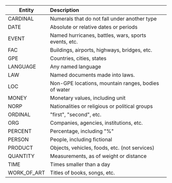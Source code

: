 | Entity      | Description                                         |
|-------------|:-----------------------------------------------------|
| CARDINAL    | Numerals that do not fall under another type         |
| DATE        | Absolute or relative dates or periods                |
| EVENT       | Named hurricanes, battles, wars, sports events, etc. |
| FAC         | Buildings, airports, highways, bridges, etc.         |
| GPE         | Countries, cities, states                            |
| LANGUAGE    | Any named language                                   |
| LAW         | Named documents made into laws.                      |
| LOC         | Non-GPE locations, mountain ranges, bodies of water  |
| MONEY       | Monetary values, including unit                      |
| NORP        | Nationalities or religious or political groups       |
| ORDINAL     | "first", "second", etc.                              |
| ORG         | Companies, agencies, institutions, etc.              |
| PERCENT     | Percentage, including "%"                            |
| PERSON      | People, including fictional                          |
| PRODUCT     | Objects, vehicles, foods, etc. (not services)        |
| QUANTITY    | Measurements, as of weight or distance               |
| TIME        | Times smaller than a day                             |
| WORK_OF_ART | Titles of books, songs, etc.                         |
